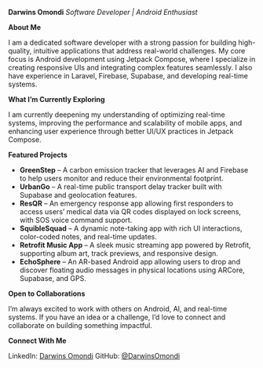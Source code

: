 **Darwins Omondi**
*Software Developer | Android Enthusiast*

**About Me**

I am a dedicated software developer with a strong passion for building high-quality, intuitive applications that address real-world challenges. My core focus is Android development using Jetpack Compose, where I specialize in creating responsive UIs and integrating complex features seamlessly. I also have experience in Laravel, Firebase, Supabase, and developing real-time systems.

**What I’m Currently Exploring**

I am currently deepening my understanding of optimizing real-time systems, improving the performance and scalability of mobile apps, and enhancing user experience through better UI/UX practices in Jetpack Compose.

**Featured Projects**

* **GreenStep** – A carbon emission tracker that leverages AI and Firebase to help users monitor and reduce their environmental footprint.
* **UrbanGo** – A real-time public transport delay tracker built with Supabase and geolocation features.
* **ResQR** – An emergency response app allowing first responders to access users’ medical data via QR codes displayed on lock screens, with SOS voice command support.
* **SquibleSquad** – A dynamic note-taking app with rich UI interactions, color-coded notes, and real-time updates.
* **Retrofit Music App** – A sleek music streaming app powered by Retrofit, supporting album art, track previews, and responsive design.
* **EchoSphere** – An AR-based Android app allowing users to drop and discover floating audio messages in physical locations using ARCore, Supabase, and GPS.

**Open to Collaborations**

I’m always excited to work with others on Android, AI, and real-time systems. If you have an idea or a challenge, I’d love to connect and collaborate on building something impactful.

**Connect With Me**

LinkedIn: [Darwins Omondi](https://www.linkedin.com/in/darwins-omondi-55102529a)
GitHub: [@DarwinsOmondi](https://github.com/DarwinsOmondi)
